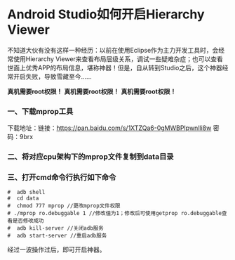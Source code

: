# Android Studio如何开启Hierarchy Viewer

不知道大伙有没有这样一种经历：以前在使用Eclipse作为主力开发工具时，会经常使用Hierarchy Viewer来查看布局层级关系，调试一些疑难杂症；也可以查看世面上优秀APP的布局信息，堪称神器！但是，自从转到Studio之后，这个神器经常开启失败，导致雪藏至今......

**真机需要root权限！** **真机需要root权限！** **真机需要root权限！**

### 一、下载mprop工具

下载地址：链接：https://pan.baidu.com/s/1XTZQa6-0gMWBPIpwnlli8w 密码：9brx

### 二、将对应cpu架构下的mprop文件复制到data目录

### 三、打开cmd命令行执行如下命令

```
#  adb shell 
#  cd data
#  chmod 777 mprop //更改mprop文件权限
# ./mprop ro.debuggable 1 //修改值为1；修改后可使用getprop ro.debuggable查看是否修改成功
#  adb kill-server //关闭adb服务
#  adb start-server //重启adb服务
```

经过一波操作过后，即可开启神器。